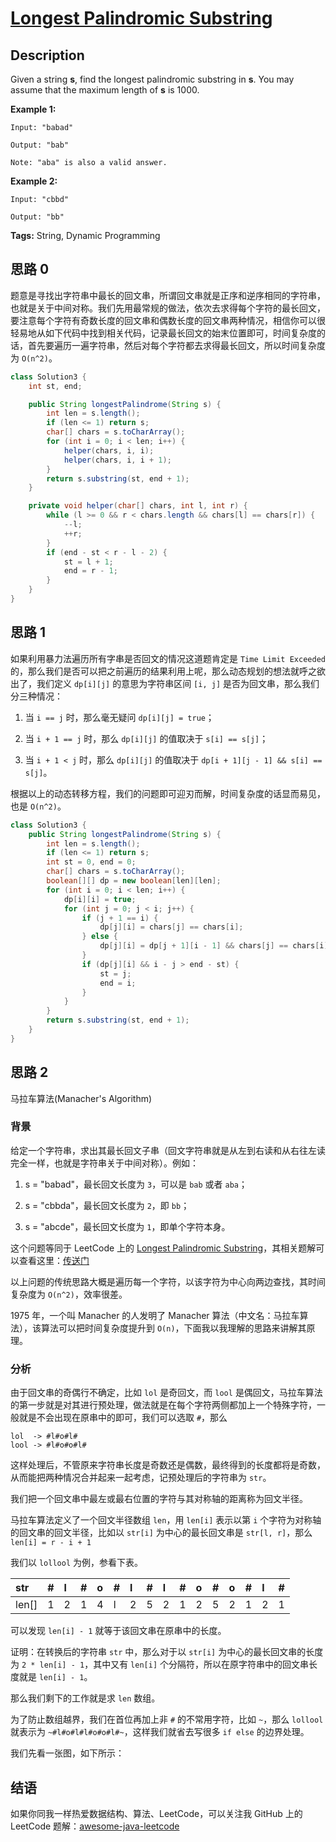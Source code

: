 # [Longest Palindromic Substring][title]

## Description

Given a string **s**, find the longest palindromic substring in **s**. You may assume that the maximum length of **s** is 1000.

**Example 1:**

```
Input: "babad"

Output: "bab"

Note: "aba" is also a valid answer.
```

**Example 2:**

```
Input: "cbbd"

Output: "bb"
```

**Tags:** String, Dynamic Programming


## 思路 0

题意是寻找出字符串中最长的回文串，所谓回文串就是正序和逆序相同的字符串，也就是关于中间对称。我们先用最常规的做法，依次去求得每个字符的最长回文，要注意每个字符有奇数长度的回文串和偶数长度的回文串两种情况，相信你可以很轻易地从如下代码中找到相关代码，记录最长回文的始末位置即可，时间复杂度的话，首先要遍历一遍字符串，然后对每个字符都去求得最长回文，所以时间复杂度为 `O(n^2)`。

```java
class Solution3 {
    int st, end;

    public String longestPalindrome(String s) {
        int len = s.length();
        if (len <= 1) return s;
        char[] chars = s.toCharArray();
        for (int i = 0; i < len; i++) {
            helper(chars, i, i);
            helper(chars, i, i + 1);
        }
        return s.substring(st, end + 1);
    }

    private void helper(char[] chars, int l, int r) {
        while (l >= 0 && r < chars.length && chars[l] == chars[r]) {
            --l;
            ++r;
        }
        if (end - st < r - l - 2) {
            st = l + 1;
            end = r - 1;
        }
    }
}
```


## 思路 1

如果利用暴力法遍历所有字串是否回文的情况这道题肯定是 `Time Limit Exceeded` 的，那么我们是否可以把之前遍历的结果利用上呢，那么动态规划的想法就呼之欲出了，我们定义 `dp[i][j]` 的意思为字符串区间 `[i, j]` 是否为回文串，那么我们分三种情况：

1. 当 `i == j` 时，那么毫无疑问 `dp[i][j] = true`；

2. 当 `i + 1 == j` 时，那么 `dp[i][j]` 的值取决于 `s[i] == s[j]`；

3. 当 `i + 1 < j` 时，那么 `dp[i][j]` 的值取决于 `dp[i + 1][j - 1] && s[i] == s[j]`。

根据以上的动态转移方程，我们的问题即可迎刃而解，时间复杂度的话显而易见，也是 `O(n^2)`。

```java
class Solution3 {
    public String longestPalindrome(String s) {
        int len = s.length();
        if (len <= 1) return s;
        int st = 0, end = 0;
        char[] chars = s.toCharArray();
        boolean[][] dp = new boolean[len][len];
        for (int i = 0; i < len; i++) {
            dp[i][i] = true;
            for (int j = 0; j < i; j++) {
                if (j + 1 == i) {
                    dp[j][i] = chars[j] == chars[i];
                } else {
                    dp[j][i] = dp[j + 1][i - 1] && chars[j] == chars[i];
                }
                if (dp[j][i] && i - j > end - st) {
                    st = j;
                    end = i;
                }
            }
        }
        return s.substring(st, end + 1);
    }
}
```


## 思路 2

马拉车算法(Manacher's Algorithm)

### 背景

给定一个字符串，求出其最长回文子串（回文字符串就是从左到右读和从右往左读完全一样，也就是字符串关于中间对称）。例如：

1. s = "babad"，最长回文长度为 `3`，可以是 `bab` 或者 `aba`；

2. s = "cbbda"，最长回文长度为 `2`，即 `bb`；

3. s = "abcde"，最长回文长度为 `1`，即单个字符本身。

这个问题等同于 LeetCode 上的 [Longest Palindromic Substring](https://leetcode.com/problems/longest-palindromic-substring)，其相关题解可以查看这里：[传送门](https://github.com/Blankj/awesome-java-leetcode/blob/master/note/005/README.md)

以上问题的传统思路大概是遍历每一个字符，以该字符为中心向两边查找，其时间复杂度为 `O(n^2)`，效率很差。

1975 年，一个叫 Manacher 的人发明了 Manacher 算法（中文名：马拉车算法），该算法可以把时间复杂度提升到 `O(n)`，下面我以我理解的思路来讲解其原理。


### 分析

由于回文串的奇偶行不确定，比如 `lol` 是奇回文，而 `lool` 是偶回文，马拉车算法的第一步就是对其进行预处理，做法就是在每个字符两侧都加上一个特殊字符，一般就是不会出现在原串中的即可，我们可以选取 `#`，那么

```
lol  -> #l#o#l#
lool -> #l#o#o#l#
```

这样处理后，不管原来字符串长度是奇数还是偶数，最终得到的长度都将是奇数，从而能把两种情况合并起来一起考虑，记预处理后的字符串为 `str`。

我们把一个回文串中最左或最右位置的字符与其对称轴的距离称为回文半径。

马拉车算法定义了一个回文半径数组 `len`，用 `len[i]` 表示以第 `i` 个字符为对称轴的回文串的回文半径，比如以 `str[i]` 为中心的最长回文串是 `str[l, r]`，那么 `len[i] = r - i + 1`

我们以 `lollool` 为例，参看下表。

| str   | #    | l    | #    | o    | #    | l    | #    | l    | #    | o    | #    | o    | #    | l    | #    |
| :---  | :--- | :--- | :--- | :--- | :--- | :--- | :--- | :--- | :--- | :--- | :--- | :--- | :--- | :--- | :--- |
| len[] | 1    | 2    | 1    | 4    | l    | 2    | 5    | 2    | 1    | 2    | 5    | 2    | 1    | 2    | 1    |

可以发现 `len[i] - 1` 就等于该回文串在原串中的长度。

证明：在转换后的字符串 `str` 中，那么对于以 `str[i]` 为中心的最长回文串的长度为 `2 * len[i] - 1`，其中又有 `len[i]` 个分隔符，所以在原字符串中的回文串长度就是 `len[i] - 1`。

那么我们剩下的工作就是求 `len` 数组。

为了防止数组越界，我们在首位再加上非 `#` 的不常用字符，比如 `~`，那么 `lollool` 就表示为 `~#l#o#l#l#o#o#l#~`，这样我们就省去写很多 `if else` 的边界处理。

我们先看一张图，如下所示：



## 结语

如果你同我一样热爱数据结构、算法、LeetCode，可以关注我 GitHub 上的 LeetCode 题解：[awesome-java-leetcode][ajl]



[title]: https://leetcode.com/problems/longest-palindromic-substring
[ajl]: https://github.com/Blankj/awesome-java-leetcode
